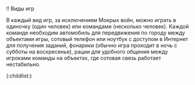 !! Виды игр

В каждый вид игр, за исключением Мокрых войн, можно играть в одиночку (один человек) или командами (несколько человек). Каждой команде необходим автомобиль для передвижения по городу между объектами игры, сотовый телефон или ноутбук с доступом в Интернет для получения заданий, фонарики (обычно игра проходит в ночь с субботы на воскресенье), рации для удобного общения между игроками команды на объектах, где сотовая связь работает нестабильно.

(:childlist:)
